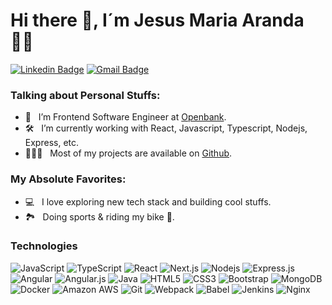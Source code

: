# Hi there 👋, I´m Jesus Maria Aranda  👨‍💻

[![Linkedin Badge](https://img.shields.io/badge/linkedin-%230077B5.svg?style=for-the-badge&logo=linkedin&logoColor=white&link=https://www.linkedin.com/in/aranda-jm/)](https://www.linkedin.com/in/aranda-jm/)
[![Gmail Badge](https://img.shields.io/badge/Gmail-D14836?style=for-the-badge&logo=gmail&logoColor=white&link=mailto:jesus.maria.aranda@gmail.com)](mailto:jesus.maria.aranda@gmail.com)

### Talking about Personal Stuffs:

- 🚀 &nbsp; I’m Frontend Software Engineer at [Openbank](https://www.openbank.es).
- 🛠 &nbsp; I’m currently working with React, Javascript, Typescript, Nodejs, Express,  etc.
- 👨🏻‍💻 &nbsp; Most of my projects are available on [Github](https://github.com/arandajm).

### My Absolute Favorites:

- 💻 &nbsp; I love exploring new tech stack and building cool stuffs.
- 🏞️ &nbsp; Doing sports & riding my bike 💪.

### Technologies

![JavaScript](https://img.shields.io/badge/-JavaScript-black?style=flat-square&logo=javascript)
![TypeScript](https://img.shields.io/badge/typescript-%23007ACC.svg?style=flat-square&logo=typescript&logoColor=white)
![React](https://img.shields.io/badge/-React-black?style=flat-square&logo=react)
![Next.js](https://img.shields.io/badge/nextjs-%23000000.svg?style=flat-square&logo=next-dot-js&logoColor=white)
![Nodejs](https://img.shields.io/badge/node.js-%2343853D.svg?style=flat-square&logo=node-dot-js&logoColor=white)
![Express.js](https://img.shields.io/badge/express.js-%23404d59.svg?style=flat-square&logo=express&logoColor=%2361DAFB)
![Angular](https://img.shields.io/badge/angular-%23DD0031.svg?style=flat-square&logo=angular&logoColor=white)
![Angular.js](https://img.shields.io/badge/angular.js-%23E23237.svg?style=flat-square&logo=angularjs&logoColor=white)
![Java](https://img.shields.io/badge/-java-E34A86?style=flat-square&logo=java)
![HTML5](https://img.shields.io/badge/-HTML5-E34F26?style=flat-square&logo=html5&logoColor=white)
![CSS3](https://img.shields.io/badge/-CSS3-1572B6?style=flat-square&logo=css3)
![Bootstrap](https://img.shields.io/badge/-Bootstrap-563D7C?style=flat-square&logo=bootstrap)
![MongoDB](https://img.shields.io/badge/-MongoDB-black?style=flat-square&logo=mongodb)
![Docker](https://img.shields.io/badge/-Docker-black?style=flat-square&logo=docker)
![Amazon AWS](https://img.shields.io/badge/Amazon%20AWS-232F3E?style=flat-square&logo=amazon-aws)
![Git](https://img.shields.io/badge/-Git-black?style=flat-square&logo=git)
![Webpack](https://img.shields.io/badge/webpack-%238DD6F9.svg?style=flat-square&logo=webpack&logoColor=black)
![Babel](https://img.shields.io/badge/Babel-F9DC3e?style=flat-square&logo=babel&logoColor=black)
![Jenkins](https://img.shields.io/badge/jenkins-%232C5263.svg?style=flat-square&logo=jenkins&logoColor=white)
![Nginx](https://img.shields.io/badge/nginx-%23009639.svg?style=flat-square&logo=nginx&logoColor=white)
